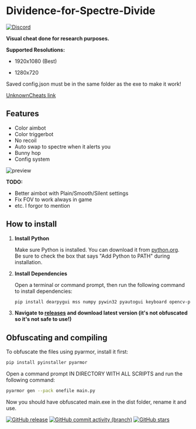 # Dividence-for-Spectre-Divide
[![Discord](https://dcbadge.limes.pink/api/server/DnaNjHx7an)](https://discord.gg/DnaNjHx7an)

**Visual cheat done for research purposes.**

**Supported Resolutions:**

  - 1920x1080 (Best)
  
  - 1280x720

Saved config.json must be in the same folder as the exe to make it work!

[UnknownCheats link](https://www.unknowncheats.me/forum/other-fps-games/660411-spectre-divide-colorbot.html)

## Features

- Color aimbot
- Color triggerbot
- No recoil
- Auto swap to spectre when it alerts you
- Bunny hop
- Config system
  
![preview](https://github.com/user-attachments/assets/b4ce2a29-7950-4c02-898a-27d38d9a6c15)

**TODO:**
- Better aimbot with Plain/Smooth/Silent settings
- Fix FOV to work always in game
- etc. I forgor to mention

## How to install
1. **Install Python**
   
   Make sure Python is installed. You can download it from [python.org](https://www.python.org/downloads/).  
   Be sure to check the box that says "Add Python to PATH" during installation.
   
2. **Install Dependencies**
   
   Open a terminal or command prompt, then run the following command to install dependencies:

   ```bash
   pip install dearpygui mss numpy pywin32 pyautogui keyboard opencv-python pynput
   
3. **Navigate to [releases](https://github.com/secretlay3r/Dividence-for-Spectre-Divide/releases) and download latest version (it's not obfuscated so it's not safe to use!)**

## Obfuscating and compiling
 
To obfuscate the files using pyarmor, install it first:

```bash
pip install pyinstaller pyarmor
```

Open a command prompt IN DIRECTORY WITH ALL SCRIPTS and run the following command:
```bash
pyarmor gen --pack onefile main.py
```
Now you should have obfuscated main.exe in the dist folder, rename it and use.

  [![GitHub release](https://img.shields.io/github/release/secretlay3r/Dividence-for-Spectre-Divide)](https://github.com/secretlay3r/Dividence-for-Spectre-Divide/releases)
  [![GitHub commit activity (branch)](https://img.shields.io/github/commit-activity/m/secretlay3r/Dividence-for-Spectre-Divide)](/../../commits/)
  [![GitHub stars](https://img.shields.io/github/stars/secretlay3r/Dividence-for-Spectre-Divide)](https://github.com/secretlay3r/Dividence-for-Spectre-Divide/stargazers)

